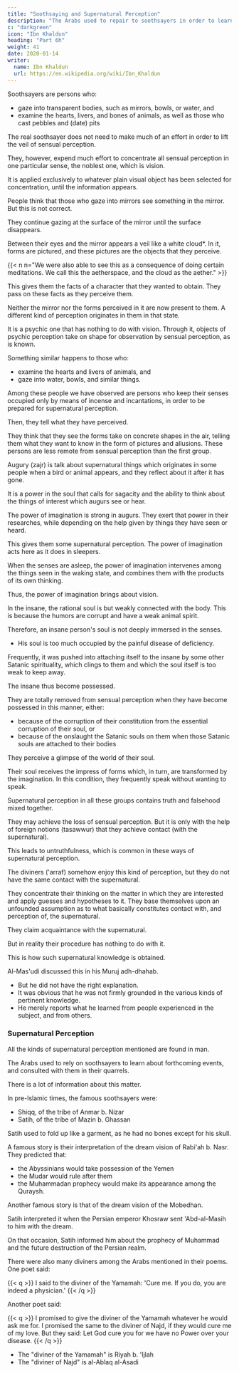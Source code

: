 ```yaml
---
title: "Soothsaying and Supernatural Perception"
description: "The Arabs used to repair to soothsayers in order to learn about forthcoming events"
c: "darkgreen"
icon: "Ibn Khaldun"
heading: "Part 6h"
weight: 41
date: 2020-01-14
writer:
  name: Ibn Khaldun
  url: https://en.wikipedia.org/wiki/Ibn_Khaldun
---
```



Soothsayers are persons who:
- gaze into transparent bodies, such as mirrors, bowls, or water, and
- examine the hearts, livers, and bones of animals, as well as those who cast pebbles and (date) pits

<!-- they are constitutionally less well fitted for supernatural perception than soothsayers. -->

The real soothsayer does not need to make much of an effort in order to lift the veil of sensual perception.

They, however, expend much effort to concentrate all sensual perception in one particular sense, the noblest one, which is vision.

It is applied exclusively to whatever plain visual object has been selected for concentration, until the  information appears. 

People think that those who gaze into mirrors see something in the mirror. But this is not correct. 

They continue gazing at the surface of the mirror until the surface disappears. 

Between their eyes and the mirror appears a veil like a white cloud*. In it, forms are pictured, and these pictures are the objects that they perceive. 

{{< n n="We were also able to see this as a consequence of doing certain meditations. We call this the aetherspace, and the cloud as the aether." >}}

<!-- negative or positive -->
This gives them the facts of a character that they wanted to obtain. They pass on these facts as they perceive them. 

Neither the mirror nor the forms perceived in it are now present to them. A different kind of perception originates in them in that state.

It is a psychic one that has nothing to do with vision. Through it, objects of psychic perception take on shape for observation by sensual perception, as is known. 

Something similar happens to those who:
- examine the hearts and livers of animals, and
- gaze into water, bowls, and similar things. 

Among these people we have observed are persons who keep their senses occupied only by means of incense and incantations, in order to be prepared for supernatural perception. 

Then, they tell what they have perceived. 

They think that they see the forms take on concrete shapes in the air, telling them what they want to know in the form of pictures and allusions. These persons are less remote from sensual perception than the first group. 

Augury (zajr) is talk about supernatural things which originates in some people when a bird or animal appears, and they reflect about it after it has gone. 

It is a power in the soul that calls for sagacity and the ability to think about the things of interest which augurs see or hear. 

The power of imagination is strong in augurs. They exert that power in their researches, while depending on the help given by things they have seen or heard. 

This gives them some supernatural perception. The power of imagination acts here as it does in sleepers. 

When the senses are asleep, the power of imagination intervenes among the things seen in the waking state, and combines them with the products of its own thinking. 

Thus, the power of imagination brings about vision.

In the insane, the rational soul is but weakly connected with the body. This is because the humors are corrupt and have a weak animal spirit. 

Therefore, an insane person's soul is not deeply immersed in the senses. 
- His soul is too much occupied by the painful disease of deficiency.

 <!-- that affects it keeps it . -->

Frequently, it was pushed into attaching itself to the insane by some other Satanic spirituality, which clings to them and which the soul itself is too weak to keep away. 

The insane thus become possessed. 
<!-- 318a  -->

They are totally removed from sensual perception when they have become possessed in this manner, either:
- because of the corruption of their constitution from the essential corruption of their soul, or
- because of the onslaught the Satanic souls on them when those Satanic souls are attached to their bodies 

They perceive a glimpse of the world of their soul. 

Their soul receives the impress of forms which, in turn, are transformed by the imagination. In this condition, they frequently speak without wanting to speak. 

Supernatural perception in all these groups contains truth and falsehood mixed together.

They may achieve the loss of sensual perception. But it is only with the help of foreign notions (tasawwur) that they achieve contact (with the supernatural). 

This leads to untruthfulness, which is common in these ways of supernatural perception.

The diviners ('arraf) somehow enjoy this kind of perception, but they do not have the same contact with the supernatural. 

They concentrate their thinking on the matter in which they are interested and apply guesses and hypotheses to it. They base themselves upon an unfounded assumption as to what basically constitutes contact with, and perception of, the supernatural. 

They claim acquaintance with the supernatural. 

But in reality their procedure has nothing to do with it.

This is how such supernatural knowledge is obtained. 

<!-- 319  -->
Al-Mas'udi discussed this in his Muruj adh-dhahab. 
- But he did not have the right explanation.
- It was obvious that he was not firmly grounded in the various kinds of pertinent knowledge. 
- He merely reports what he learned from people experienced in the subject, and from others.


### Supernatural Perception

All the kinds of supernatural perception mentioned are found in man. 

The Arabs used to rely on soothsayers to learn about forthcoming events, and consulted with them in their quarrels.

 <!-- They , to learn the truth by means of supernatural perception. -->

There is a lot of information about this matter. 

<!-- 320 -->
In pre-Islamic times, the famous soothsayers were:
- Shiqq, of the tribe of Anmar b. Nizar
- Satih, of the tribe of Mazin b. Ghassan

Satih used to fold up like a garment, as he had no bones except for his skull. 

A famous story is their interpretation of the dream vision of Rabi'ah b. Nasr. They predicted that:
- the Abyssinians would take possession of the Yemen
- the Mudar would rule after them
- the Muhammadan prophecy would make its appearance among the Quraysh.

<!-- 322  -->
Another famous story is that of the dream vision of the Mobedhan. 

Satih interpreted it when the Persian emperor Khosraw sent 'Abd-al-Masih to him with the dream.

On that occasion, Satih informed him about the prophecy of Muhammad and the future destruction of the Persian realm.

There were also many diviners among the Arabs mentioned in their poems. One poet said:


{{< q >}}
I said to the diviner of the Yamamah: 'Cure me. If you do, you are indeed a physician.' 
{{< /q >}}
<!-- 323 -->

Another poet said:

{{< q >}}
I promised to give the diviner of the Yamamah whatever he would ask me for. I promised the same to the diviner of Najd, if they would cure me of my love. But they said: Let God cure you for we have no Power over your disease.
{{< /q >}}

<!-- 325 -->

- The "diviner of the Yamamah" is Riyah b. 'Ijlah
- The "diviner of Najd" is al-Ablaq al-Asadi
